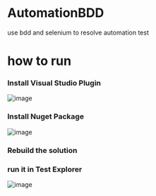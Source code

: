# AutomationBDD
use bdd and selenium to resolve automation test

# how to run
### Install Visual Studio Plugin
![image](https://github.com/light2001/AutomationBDD/assets/3821091/65e3acb2-2f12-4f63-8c37-515b0106fe57)

### Install Nuget Package
![image](https://github.com/light2001/AutomationBDD/assets/3821091/1f8517b4-2a31-4a99-ba57-b5c1bd6e41b4)

### Rebuild the solution 

### run it in Test Explorer
![image](https://github.com/light2001/AutomationBDD/assets/3821091/9920da82-0f28-4d7d-9b52-117cfb951ad3)




